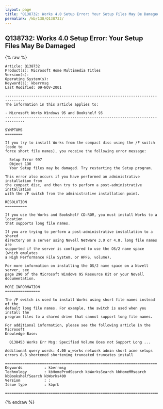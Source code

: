 ```yaml
---
layout: page
title: "Q138732: Works 4.0 Setup Error: Your Setup Files May Be Damaged"
permalink: /kb/138/Q138732/
---
```


## Q138732: Works 4.0 Setup Error: Your Setup Files May Be Damaged

{% raw %}

	Article: Q138732
	Product(s): Microsoft Home Multimedia Titles
	Version(s): 
	Operating System(s): 
	Keyword(s): kberrmsg
	Last Modified: 09-NOV-2001
	
	-------------------------------------------------------------------------------
	The information in this article applies to:
	
	- Microsoft Works Windows 95 and Bookshelf 95 
	-------------------------------------------------------------------------------
	
	SYMPTOMS
	========
	
	If you try to install Works from the compact disc using the /F switch (code to
	force short file names), you receive the following error message:
	
	  Setup Error 997
	  Object 130
	  Your Setup files may be damaged. Try restarting the Setup program.
	
	This error also occurs if you have performed an administrative installation from
	the compact disc, and then try to perform a post-administrative installation
	with the /F switch from the administrative installation point.
	
	RESOLUTION
	==========
	
	If you use the Works and Bookshelf CD-ROM, you must install Works to a location
	that supports long file names.
	
	If you are trying to perform a post-administrative installation to a shared
	directory on a server using Novell Netware 3.0 or 4.0, long file names are
	supported if the server is configured to use the OS/2 name space (which emulates
	a High Performance File System, or HPFS, volume).
	
	For more information on installing the OS/2 name space on a Novell server, see
	page 290 of the Microsoft Windows 95 Resource Kit or your Novell documentation.
	
	MORE INFORMATION
	================
	
	The /F switch is used to install Works using short file names instead of the
	default long file names. For example, the switch is used when you install the
	program files to a shared drive that cannot support long file names.
	
	For additional information, please see the following article in the Microsoft
	Knowledge Base:
	
	  Q138453 Works Err Msg: Specified Volume Does not Support Long ...
	
	Additional query words: 4.00 w_works network admin short acme setups errors 8.3 shortened shortening truncated truncates install
	
	======================================================================
	Keywords          : kberrmsg 
	Technology        : kbHomeProdSearch kbWorksSearch kbHomeMMsearch kbBookshelfSearch kbWorks400
	Version           : :
	Issue type        : kbprb
	
	=============================================================================
	

{% endraw %}
